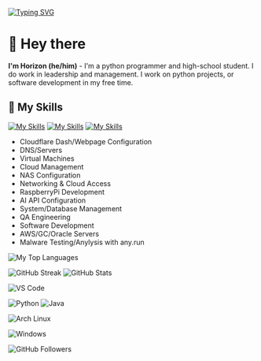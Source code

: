 [![Typing SVG](https://readme-typing-svg.herokuapp.com?font=Fira+Code&duration=2000&pause=250&color=EBC934&center=true&vCenter=true&width=435&lines=Horizon)](https://git.io/typing-svg)

# 👋 Hey there
**I'm Horizon (he/him)** - I'm a python programmer and high-school student. I do work in leadership and management. I work on python projects, or software development in my free time.

## 👑 My Skills
[![My Skills](https://skillicons.dev/icons?i=net,java,py)](https://skillicons.dev)
[![My Skills](https://skillicons.dev/icons?i=mongodb,mysql,dynamodb)](https://skillicons.dev)
[![My Skills](https://skillicons.dev/icons?i=gitlab,aws,gcp)](https://skillicons.dev)

- Cloudflare Dash/Webpage Configuration
- DNS/Servers
- Virtual Machines
- Cloud Management
- NAS Configuration
- Networking & Cloud Access
- RaspberryPi Development
- AI API Configuration
- System/Database Management
- QA Engineering
- Software Development
- AWS/GC/Oracle Servers
- Malware Testing/Anylysis with any.run


![My Top Languages](https://github-readme-stats.vercel.app/api/top-langs/?username=N0tHorizon&size_weight=0.2&count_weight=0.5&title_color=61dafb&text_color=ffffff&icon_color=61dafb&bg_color=20232a&langs_count=8&layout=compact&border_color=61dafb&hide_border=true)

![GitHub Streak](https://github-readme-activity-graph.vercel.app/graph?username=N0tHorizon&theme=tokyo-night)
![GitHub Stats](https://github-readme-stats.vercel.app/api?username=N0tHorizon&show_icons=true&theme=tokyonight)


![VS Code](https://img.shields.io/badge/Editor-VS_Code-blue?style=for-the-badge&logo=visual-studio-code)

![Python](https://img.shields.io/badge/Python-3776AB?style=for-the-badge&logo=python&logoColor=white)
![Java](https://img.shields.io/badge/Java-007396?style=for-the-badge&logo=openjdk&logoColor=white)

![Arch Linux](https://img.shields.io/badge/OS-Arch_Linux-1793D1?style=for-the-badge&logo=arch-linux&logoColor=white)

![Windows](https://img.shields.io/badge/OS-Windows-0078D6?style=for-the-badge&logo=windows&logoColor=white)

![GitHub Followers](https://img.shields.io/github/followers/N0tHorizon?logo=github&style=for-the-badge)

